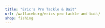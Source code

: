 ```yaml
---
title: "Eric's Pro Tackle & Bait"
url: /wallaceburg/erics-pro-tackle-and-bait/
shop: fishing
---
```

